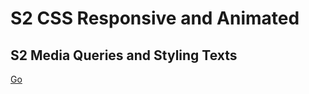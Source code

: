 # S2 CSS Responsive and Animated

## S2 Media Queries and Styling Texts

[Go](77_S2_Media_Queries_and_Styling_Texts)